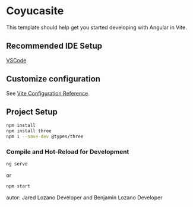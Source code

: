 # Coyucasite
This template should help get you started developing with Angular in Vite.
## Recommended IDE Setup

[VSCode](https://code.visualstudio.com/).

## Customize configuration

See [Vite Configuration Reference](https://vitejs.dev/config/).

## Project Setup
```sh
npm install
npm install three
npm i --save-dev @types/three
```

### Compile and Hot-Reload for Development

```sh
ng serve
```
or
``` sh
npm start
```

autor: Jared Lozano Developer and Benjamin Lozano Developer
